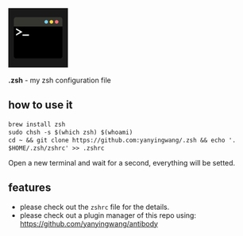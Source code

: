 <img src="https://raw.githubusercontent.com/yanyingwang/.zsh/master/favicon.png" alt="favicon" width="120"/>

 **.zsh** - my zsh configuration file


## how to use it
```shell
brew install zsh
sudo chsh -s $(which zsh) $(whoami)
cd ~ && git clone https://github.com:yanyingwang/.zsh && echo '. $HOME/.zsh/zshrc' >> .zshrc
```
Open a new terminal and wait for a second, everything will be setted.

## features
* please check out the `zshrc` file for the details.
* please check out a plugin manager of this repo using: https://github.com/yanyingwang/antibody
